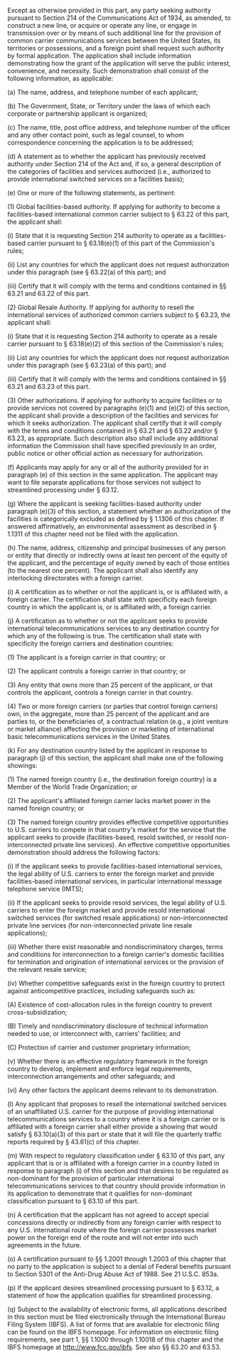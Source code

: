 Except as otherwise provided in this part, any party seeking authority pursuant to Section 214 of the Communications Act of 1934, as amended, to construct a new line, or acquire or operate any line, or engage in transmission over or by means of such additional line for the provision of common carrier communications services between the United States, its territories or possessions, and a foreign point shall request such authority by formal application. The application shall include information demonstrating how the grant of the application will serve the public interest, convenience, and necessity. Such demonstration shall consist of the following information, as applicable:

(a) The name, address, and telephone number of each applicant;

(b) The Government, State, or Territory under the laws of which each corporate or partnership applicant is organized;

(c) The name, title, post office address, and telephone number of the officer and any other contact point, such as legal counsel, to whom correspondence concerning the application is to be addressed;

(d) A statement as to whether the applicant has previously received authority under Section 214 of the Act and, if so, a general description of the categories of facilities and services authorized (i.e., authorized to provide international switched services on a facilities basis);

(e) One or more of the following statements, as pertinent:

(1) Global facilities-based authority. If applying for authority to become a facilities-based international common carrier subject to § 63.22 of this part, the applicant shall:

(i) State that it is requesting Section 214 authority to operate as a facilities-based carrier pursuant to § 63.18(e)(1) of this part of the Commission's rules;

(ii) List any countries for which the applicant does not request authorization under this paragraph (see § 63.22(a) of this part); and

(iii) Certify that it will comply with the terms and conditions contained in §§ 63.21 and 63.22 of this part.

(2) Global Resale Authority. If applying for authority to resell the international services of authorized common carriers subject to § 63.23, the applicant shall:

(i) State that it is requesting Section 214 authority to operate as a resale carrier pursuant to § 63.18(e)(2) of this section of the Commission's rules;

(ii) List any countries for which the applicant does not request authorization under this paragraph (see § 63.23(a) of this part); and

(iii) Certify that it will comply with the terms and conditions contained in §§ 63.21 and 63.23 of this part.

(3) Other authorizations. If applying for authority to acquire facilities or to provide services not covered by paragraphs (e)(1) and (e)(2) of this section, the applicant shall provide a description of the facilities and services for which it seeks authorization. The applicant shall certify that it will comply with the terms and conditions contained in § 63.21 and § 63.22 and/or § 63.23, as appropriate. Such description also shall include any additional information the Commission shall have specified previously in an order, public notice or other official action as necessary for authorization.

(f) Applicants may apply for any or all of the authority provided for in paragraph (e) of this section in the same application. The applicant may want to file separate applications for those services not subject to streamlined processing under § 63.12.

(g) Where the applicant is seeking facilities-based authority under paragraph (e)(3) of this section, a statement whether an authorization of the facilities is categorically excluded as defined by § 1.1306 of this chapter. If answered affirmatively, an environmental assessment as described in § 1.1311 of this chapter need not be filed with the application.

(h) The name, address, citizenship and principal businesses of any person or entity that directly or indirectly owns at least ten percent of the equity of the applicant, and the percentage of equity owned by each of those entities (to the nearest one percent). The applicant shall also identify any interlocking directorates with a foreign carrier.
              

(i) A certification as to whether or not the applicant is, or is affiliated with, a foreign carrier. The certification shall state with specificity each foreign country in which the applicant is, or is affiliated with, a foreign carrier.

(j) A certification as to whether or not the applicant seeks to provide international telecommunications services to any destination country for which any of the following is true. The certification shall state with specificity the foreign carriers and destination countries:

(1) The applicant is a foreign carrier in that country; or

(2) The applicant controls a foreign carrier in that country; or

(3) Any entity that owns more than 25 percent of the applicant, or that controls the applicant, controls a foreign carrier in that country.

(4) Two or more foreign carriers (or parties that control foreign carriers) own, in the aggregate, more than 25 percent of the applicant and are parties to, or the beneficiaries of, a contractual relation (e.g., a joint venture or market alliance) affecting the provision or marketing of international basic telecommunications services in the United States.

(k) For any destination country listed by the applicant in response to paragraph (j) of this section, the applicant shall make one of the following showings:

(1) The named foreign country (i.e., the destination foreign country) is a Member of the World Trade Organization; or

(2) The applicant's affiliated foreign carrier lacks market power in the named foreign country; or

(3) The named foreign country provides effective competitive opportunities to U.S. carriers to compete in that country's market for the service that the applicant seeks to provide (facilities-based, resold switched, or resold non-interconnected private line services). An effective competitive opportunities demonstration should address the following factors:

(i) If the applicant seeks to provide facilities-based international services, the legal ability of U.S. carriers to enter the foreign market and provide facilities-based international services, in particular international message telephone service (IMTS);

(ii) If the applicant seeks to provide resold services, the legal ability of U.S. carriers to enter the foreign market and provide resold international switched services (for switched resale applications) or non-interconnected private line services (for non-interconnected private line resale applications);

(iii) Whether there exist reasonable and nondiscriminatory charges, terms and conditions for interconnection to a foreign carrier's domestic facilities for termination and origination of international services or the provision of the relevant resale service;

(iv) Whether competitive safeguards exist in the foreign country to protect against anticompetitive practices, including safeguards such as:

(A) Existence of cost-allocation rules in the foreign country to prevent cross-subsidization;

(B) Timely and nondiscriminatory disclosure of technical information needed to use, or interconnect with, carriers' facilities; and

(C) Protection of carrier and customer proprietary information;

(v) Whether there is an effective regulatory framework in the foreign country to develop, implement and enforce legal requirements, interconnection arrangements and other safeguards; and

(vi) Any other factors the applicant deems relevant to its demonstration.

(l) Any applicant that proposes to resell the international switched services of an unaffiliated U.S. carrier for the purpose of providing international telecommunications services to a country where it is a foreign carrier or is affiliated with a foreign carrier shall either provide a showing that would satisfy § 63.10(a)(3) of this part or state that it will file the quarterly traffic reports required by § 43.61(c) of this chapter.

(m) With respect to regulatory classification under § 63.10 of this part, any applicant that is or is affiliated with a foreign carrier in a country listed in response to paragraph (i) of this section and that desires to be regulated as non-dominant for the provision of particular international telecommunications services to that country should provide information in its application to demonstrate that it qualifies for non-dominant classification pursuant to § 63.10 of this part.

(n) A certification that the applicant has not agreed to accept special concessions directly or indirectly from any foreign carrier with respect to any U.S. international route where the foreign carrier possesses market power on the foreign end of the route and will not enter into such agreements in the future.

(o) A certification pursuant to §§ 1.2001 through 1.2003 of this chapter that no party to the application is subject to a denial of Federal benefits pursuant to Section 5301 of the Anti-Drug Abuse Act of 1988. See 21 U.S.C. 853a.

(p) If the applicant desires streamlined processing pursuant to § 63.12, a statement of how the application qualifies for streamlined processing.

(q) Subject to the availability of electronic forms, all applications described in this section must be filed electronically through the International Bureau Filing System (IBFS). A list of forms that are available for electronic filing can be found on the IBFS homepage. For information on electronic filing requirements, see part 1, §§ 1.1000 through 1.10018 of this chapter and the IBFS homepage at http://www.fcc.gov/ibfs. See also §§ 63.20 and 63.53.


